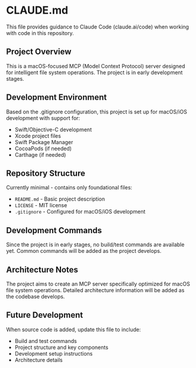 # CLAUDE.md

This file provides guidance to Claude Code (claude.ai/code) when working with code in this repository.

## Project Overview

This is a macOS-focused MCP (Model Context Protocol) server designed for intelligent file system operations. The project is in early development stages.

## Development Environment

Based on the .gitignore configuration, this project is set up for macOS/iOS development with support for:
- Swift/Objective-C development
- Xcode project files
- Swift Package Manager
- CocoaPods (if needed)
- Carthage (if needed)

## Repository Structure

Currently minimal - contains only foundational files:
- `README.md` - Basic project description
- `LICENSE` - MIT license
- `.gitignore` - Configured for macOS/iOS development

## Development Commands

Since the project is in early stages, no build/test commands are available yet. Common commands will be added as the project develops.

## Architecture Notes

The project aims to create an MCP server specifically optimized for macOS file system operations. Detailed architecture information will be added as the codebase develops.

## Future Development

When source code is added, update this file to include:
- Build and test commands
- Project structure and key components
- Development setup instructions
- Architecture details